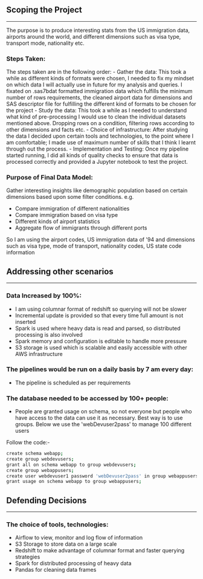 ## Scoping the Project
---
The purpose is to produce interesting stats from the US immigration 
data, airports around the world, and different dimensions such as visa 
type, transport mode, nationality etc.

### Steps Taken:
The steps taken are in the following order:
    - Gather the data:
        This took a while as different kinds of formats were chosen, I
        needed to fix my mindset on which data I will actually use in 
        future for my analysis and queries. I fixated on .sas7bdat 
        formatted immigration data which fulfills the minimum number of 
        rows requirements, the cleaned airport data for dimensions and
        SAS descriptor file for fulfilling the different kind of formats
        to be chosen for the project
    - Study the data:
        This took a while as I needed to understand what kind of 
        pre-processing I would use to clean the individual datasets 
        mentioned above. Dropping rows on a condition, filtering rows 
        according to other dimensions and facts etc.
    - Choice of infrastructure:
        After studying the data I decided upon certain tools and 
        technologies, to the point where I am comfortable; I made use of
        maximum number of skills that I think I learnt through out the 
        process.
    - Implementation and Testing: 
        Once my pipeline started running, I did all kinds of quality 
        checks to ensure that data is processed correctly and provided a
        Jupyter notebook to test the project.
       
### Purpose of Final Data Model:
Gather interesting insights like demographic population based on certain
 dimensions based upon some filter conditions.
 e.g.   
 - Compare immigration of different nationalities
 - Compare immigration based on visa type
 - Different kinds of airport statistics
 - Aggregate flow of immigrants through different ports

So I am using the airport codes, US immigration data of '94 and 
dimensions such as visa type, mode of transport, nationality codes, US 
state code information


## Addressing other scenarios
---

### Data Increased by 100%:
 - I am using columnar format of redshift so querying will not be slower
 - Incremental update is provided so that every time full amount is not 
 inserted
 - Spark is used where heavy data is read and parsed, so distributed 
 processing is also involved
 - Spark memory and configuration is editable to handle more pressure
 - S3 storage is used which is scalable and easily accessible with other
 AWS infrastructure
 

### The pipelines would be run on a daily basis by 7 am every day:
- The pipeline is scheduled as per requirements

### The database needed to be accessed by 100+ people:
- People are granted usage on schema, so not everyone but people who 
have access to the data can use it as necessary. Best way is to use 
groups. Below we use the 'webDevuser2pass' to manage 100 different users

Follow the code:-
```bash
create schema webapp;
create group webdevusers;
grant all on schema webapp to group webdevusers;
create group webappusers;
create user webdevuser1 password 'webDevuser2pass' in group webappusers;
grant usage on schema webapp to group webappusers;
```


## Defending Decisions
---

### The choice of tools, technologies:
- Airflow to view, monitor and log flow of information
- S3 Storage to store data on a large scale 
- Redshift to make advantage of columnar format and faster querying 
strategies
- Spark for distributed processing of heavy data
- Pandas for cleaning data frames


